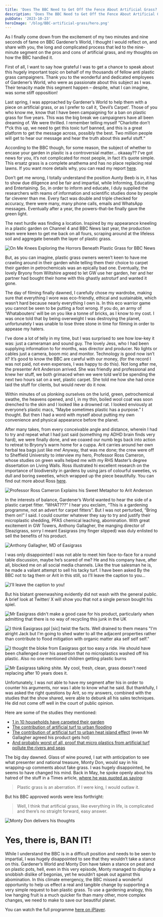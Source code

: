 ```yaml
---
title: 'Does The BBC Need to Get Off the Fence About Artificial Grass?'
description: 'Does The BBC Need to Get Off the Fence About Artificial Grass? My thoughts on the recent Gardener''s World segment'
pubDate: '2023-10-23'
heroImage: '/blog/BBC-artificial-grass/hero.png'
---
```


As I finally come down from the excitement of my two minutes and nine seconds of fame on BBC Gardener’s World, I thought I would reflect on, and share with you, the long and complicated process that led to the nine-minute segment on the pros and cons of artificial grass, and my thoughts on how the BBC handled it.

First of all, I want to say how grateful I was to get a chance to speak about this hugely important topic on behalf of my thousands of fellow anti plastic grass campaigners. Thank you to the wonderful and dedicated employees of Gardener’s World, who were as passionate about this subject as I was. Their tenacity made this segment happen – despite, what I can imagine, was some stiff opposition!

Last spring, I was approached by Gardener’s World to help them with a piece on artificial grass, or as I prefer to call it, ‘Devil’s Carpet’. Those of you who know me, know that I have been campaigning for a ban on plastic grass for five years. This was the big break we campaigners have all been dreaming of. We were thrilled. I remember telling myself “Charlotte don’t f*ck this up, we need to get this toxic turf banned, and this is a great platform to get the message across, possibly the best. Two million people will get to hear our message and hear the truth about this awful stuff.“

According to the BBC though, for some reason, the subject of whether to encase your garden in plastic is a controversial matter… okaaay?? I’ve got news for you, it’s not complicated for most people, in fact it’s quote simple. This ersatz grass is a complete anathema and has no place replacing real lawns. If you want more details why, you can read my report [here](https://capabilitycharlotte.com/artificial-grass/).

Don’t get me wrong, I totally understand the position Aunty Beeb is in, it has to show due diligence and be fair and impartial, while Informing, Educating and Entertaining. So, in order to inform and educate, I duly supplied the researchers with reams of information and scientific studies done by people far cleverer than me. Every fact was double and triple checked for accuracy, there were many, many phone calls, emails and WhatsApp messages. Eventually after a year, the powers-that-be finally gave the green light.

The next hurdle was finding a location. Inspired by my appearance kneeling in a plastic garden on Channel 4 and BBC News last year, the production team were keen to get me back on all fours, scraping around at the lifeless soil and aggregate beneath the layer of plastic grass.

![On Me Knees Exploring the Horrors Beneath Plastic Grass for BBC News](/blog/BBC-artificial-grass/bbc-news.jpg)

But, as you can imagine, plastic grass owners weren’t keen to have me crawling around in their garden while telling them their choice to carpet their garden in petrochemicals was an epically bad one. Eventually, the lovely Bryony from Wiltshire agreed to let GW use her garden, her and her partner had bought their home with this ghastly astroturf and wanted it gone.

The day of filming finally dawned, I carefully chose my wardrobe, making sure that everything I wore was eco-friendly, ethical and sustainable, which wasn’t hard because nearly everything I own is. In this eco warrior game you cannot be seen to be putting a foot wrong. If you do, an army of ‘Whatabouters’ will be on you like a tonne of bricks, as I know to my cost. I was once told that by being overweight I was destroying the planet, unfortunately I was unable to lose three stone in time for filming in order to appease my haters.

I’ve done a lot of telly in my time, but I was surprised to see how low-key it was: just a cameraman and sound guy. The lovely Jess, who I had been supplying information to for months, was director and producer. No lights or cables just a camera, boom mic and monitor. Technology is good now isn’t it? It’s good to know the BBC are careful with our money, (for the record I was not paid, not even expenses, I was happy to do this). Not long after me, the presenter Arit Anderson arrived. She was friendly and professional and knew her stuff, we both grimaced when we were told we’d be spending the next two hours sat on a wet, plastic carpet. She told me how she had once laid the stuff for clients, but would never do it now.

Within minutes of us plonking ourselves on the lurid, green, petrochemical swathe, the heavens opened, and I, in my thin, boiled wool coat was soon drenched to the skin and I looked like a drowned rat. I looked enviously at everyone’s plastic macs, “Maybe sometimes plastic has a purpose.” I thought. But then I had a word with myself about putting my own convenience and physical appearance before the planet.

After many takes, from every conceivable angle and distance, wherein I had to try and repeat what I had just said (something my ADHD brain finds very hard), we were finally done, and we coaxed our numb legs back into action to retreat to Bryony’s warm home for a cuppa. Arit carries around her own herbal tea bags just like me! Anyway, that was me done; the crew were off to Sheffield University to interview my hero, Professor Ross Cameron, whose studies on green walls helped me with my RHS Master’s degree dissertation on Living Walls. Ross illustrated hi excellent research on the importance of biodiversity in gardens by using jars of colourful sweeties, vs dull and boring sweeties, which wrapped up the piece beautifully. You can find out more about Ross [here](https://www.sheffield.ac.uk/landscape/people/academic/ross-cameron).

![Professor Ross Cameron Explains his Sweet Metaphor to Arit Anderson](/blog/BBC-artificial-grass/ross.png)

In the interests of balance, Gardener’s World wanted to hear the side of a plastic carpet fitter. “WHAT???” I hear you exclaim, “This is a gardening programme, not an advert for carpet fitters”.  But I was not perturbed, “Bring them on!” I said. I could counter whatever they say to try and justify their microplastic shedding, PFAS chemical leaching, abomination. With great excitement in GW Towers, Anthony Gallagher, the manging director of Sleazigrass, sorry I meant Easigrass (my finger slipped) was duly enlisted to sell the benefits of his product.

![Anthony Gallagher, MD of Easigrass](/blog/BBC-artificial-grass/anthony.png)

I was only disappointed I was not able to meet him face-to-face for a round table discussion, maybe he’s scared of me? He and his company have, after all, blocked me on all social media channels. Like the true salesman he is, he made a valiant attempt to sell his tacky turf. I have been asked By the BBC not to tag them or Arit in this still, so I’ll leave the caption to you…

![I’ll leave the caption to you!](/blog/BBC-artificial-grass/arit.png)

But his blatant greenwashing evidently did not wash with the general public. A brief look at Twitter/ X will show you that not a single person bought his spiel.

![Mr Easigrass didn't make a good case for his product, particularly when admitting that there is no way of recycling this junk in the UK](/blog/BBC-artificial-grass/twitter-1.png)

![I think Easigrass ppl [sic] twist the facts. Well drained to them means "I'm alright Jack but I'm going to shed water to all the adjacent properties rather than contribute to flood mitigation with organic matter aka self self self."](/blog/BBC-artificial-grass/twitter-2.png)

![I thought the bloke from Easigrass got too easy a ride. He should have been challenged over his assertion that no microplastics washed off his plastic. Also no one mentioned children getting plastic burns](/blog/BBC-artificial-grass/twitter-3.png)

![Mr Easigrass talking shite. My cool, fresh, clean, grass doesn't need replacing after 10 years does it.](/blog/BBC-artificial-grass/twitter-4.png)

Unfortunately, I was not able to have my segment after his in order to counter his arguments, nor was I able to know what he said. But thankfully, I was asked the right questions by Arit, so my answers, combined with the studies that the show shared, were able to debunk all his sales techniques. He did not come off well in the court of public opinion.

Here are some of the studies they mentioned:

- [1 in 10 households have carpeted their garden](https://www.aviva.com/newsroom/news-releases/2022/07/gardens-being-uprooted-in-favour-of-driveways-and-artificial-grass-new-research-reveals/)
- [The contribution of artificial turf to urban flooding](https://inews.co.uk/news/environment/mass-rollout-artificial-grass-could-raise-risk-flash-flooding-scientists-warn-1067605)
- [The contribution of artificial turf to urban heat island effect](https://ui.adsabs.harvard.edu/abs/2021EGUGA..23..668V/abstract#:~:text=Artificial%20turf%20can%20reach%20very,the%20urban%20heat%20island%20effect) (even Mr Gallagher agreed his product gets hot)
- [And probably worst of all, proof that micro plastics from artificial turf pollute the rivers and seas](https://www.newscientist.com/article/2383869-huge-amounts-of-plastic-from-artificial-grass-end-up-in-the-sea/)

The big day dawned. Glass of wine poured, I sat with anticipation to see what presenter and national treasure, Monty Don, would say in his wrapping-up comments about fake grass. I was hugely disappointed, he seems to have changed his mind. Back in May, he spoke openly about his hatred of the stuff in a Times article, [where he was quoted as saying](https://www.thetimes.co.uk/article/monty-don-plastic-grass-is-an-aberration-if-i-were-king-i-would-outlaw-it-jgqmczkl0):

> Plastic grass is an aberration. If I were king, I would outlaw it.

But his BBC approved words were less forthright:

> Well, I think that artificial grass, like everything in life, is complicated and there’s no straight forward, easy answer.

![Monty Don delivers his thoughts](/blog/BBC-artificial-grass/monty.png)

# Yes, there is, BAN IT!

While I understand the BBC is in a difficult position and needs to be seen to impartial, I was hugely disappointed to see that they wouldn’t take a stance on this. Gardener’s World and Monty Don have taken a stance on peat and on plastic pots, hell, even in this very episode, Monty managed to display a snobbish dislike of begonias, yet he wouldn’t speak out against this abomination. In this climate emergency, the BBC missed a wonderful opportunity to help us effect a real and tangible change by supporting a very simple request to ban plastic grass. To use a gardening analogy, this low hanging fruit is a much quicker fix than many other, more complex changes, we need to make to save our beautiful planet.

You can watch the full programme [here on iPlayer](https://www.bbc.co.uk/iplayer/episode/m001rkm9/gardeners-world-2023-episode-30). 
